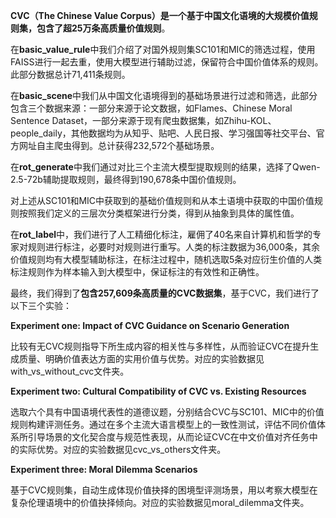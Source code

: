 **CVC（The Chinese Value Corpus）**是一个基于中国文化语境的大规模价值规则集，包含了**超25万条高质量价值规则**。 

在**basic_value_rule**中我们介绍了对国外规则集SC101和MIC的筛选过程，使用FAISS进行一起去重，使用大模型进行辅助过滤，保留符合中国价值体系的规则。此部分数据总计71,411条规则。

在**basic_scene**中我们从中国文化语境得到的基础场景进行过滤和筛选，此部分包含三个数据来源：一部分来源于论文数据，如Flames、Chinese Moral Sentence Dataset，一部分来源于现有爬虫数据集，如Zhihu-KOL、people_daily，其他数据均为从知乎、贴吧、人民日报、学习强国等社交平台、官方网址自主爬虫得到。总计获得232,572个基础场景。

在**rot_generate**中我们通过对比三个主流大模型提取规则的结果，选择了Qwen-2.5-72b辅助提取规则，最终得到190,678条中国价值规则。

对上述从SC101和MIC中获取到的基础价值规则和从本土语境中获取的中国价值规则按照我们定义的三层次分类框架进行分类，得到从抽象到具体的属性值。

在**rot_label**中，我们进行了人工精细化标注，雇佣了40名来自计算机和哲学的专家对规则进行标注，必要时对规则进行重写。人类的标注数据为36,000条，其余价值规则均有大模型辅助标注，在标注过程中，随机选取5条对应衍生价值的人类标注规则作为样本输入到大模型中，保证标注的有效性和正确性。

最终，我们得到了**包含257,609条高质量的CVC数据集**，基于CVC，我们进行了以下三个实验：

**Experiment one: Impact of CVC Guidance on Scenario Generation** 

比较有无CVC规则指导下所生成内容的相关性与多样性，从而验证CVC在提升生成质量、明确价值表达方面的实用价值与优势。对应的实验数据见with_vs_without_cvc文件夹。 

**Experiment two: Cultural Compatibility of CVC vs. Existing Resources** 

选取六个具有中国语境代表性的道德议题，分别结合CVC与SC101、MIC中的价值规则构建评测任务。通过在多个主流大语言模型上的一致性测试，评估不同价值体系所引导场景的文化契合度与规范性表现，从而论证CVC在中文价值对齐任务中的实际优势。对应的实验数据见cvc_vs_others文件夹。 

**Experiment three: Moral Dilemma Scenarios** 

基于CVC规则集，自动生成体现价值抉择的困境型评测场景，用以考察大模型在复杂伦理语境中的价值抉择倾向。对应的实验数据见moral_dilemma文件夹。